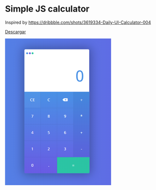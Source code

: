 # Simple JS calculator

Inspired by https://dribbble.com/shots/3619334-Daily-UI-Calculator-004

[Descargar](https://github.com/fabran99/ElectronCalculator/releases/download/v0.0.1/calculator.Setup.1.0.0.exe)

![App Screenshot](/screenshots/screenshot1.PNG)

